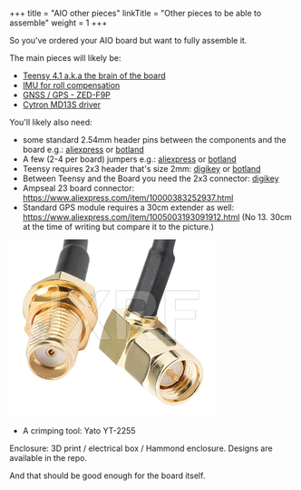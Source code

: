 +++
title = "AIO other pieces"
linkTitle = "Other pieces to be able to assemble"
weight = 1
+++

So you've ordered your AIO board but want to fully assemble it.

The main pieces will likely be:

- [Teensy 4.1 a.k.a the brain of the board](/hardware/Other-components/teensy-4.1)
- [IMU for roll compensation](/hardware/Other-components/imu-inertial-measurement-unit)
- [GNSS / GPS - ZED-F9P](/hardware/Other-components/gps-modules-standard-or-micro)
- [Cytron MD13S driver](/hardware/Other-components/cytron-motor-driver)

You'll likely also need:

- some standard 2.54mm header pins between the components and the board e.g.:
  [aliexpress](https://www.aliexpress.com/item/4001201576815.html) or
  [botland](https://botland.store/connectors-goldpin/20031-straight-goldpin-1x40-connector-with-254mm-pitch-black-10pcs-justpi-5904422329198.html)
- A few (2-4 per board) jumpers e.g.:
  [aliexpress](https://www.aliexpress.com/item/1005001728290299.html) or
  [botland](https://botland.store/jumpers/2076-long-jumper-10pcs-5904422373313.html)
- Teensy requires 2x3 header that's size 2mm:
  [digikey](https://www.digikey.fr/fr/products/detail/te-connectivity-amp-connectors/2314820-6/10494751)
  or
  [botland](https://botland.store/connectors-goldpin/18241-female-socket-2x3-raster-2mm-straight-5pcs-5904422370695.html)
- Between Teensy and the Board you need the 2x3 connector:
  [digikey](https://www.digikey.fr/fr/products/detail/gct/BF050-06-A-B-0400-0300-L-G/16396911)
- Ampseal 23 board connector:
  https://www.aliexpress.com/item/10000383252937.html
- Standard GPS module requires a 30cm extender as well:
  https://www.aliexpress.com/item/1005003193091912.html (No 13. 30cm at the time
  of writing but compare it to the picture.)

![image](../../img/coax-extension.png)

- A crimping tool: Yato YT-2255

Enclosure: 3D print / electrical box / Hammond enclosure. Designs are available
in the repo.

And that should be good enough for the board itself.
